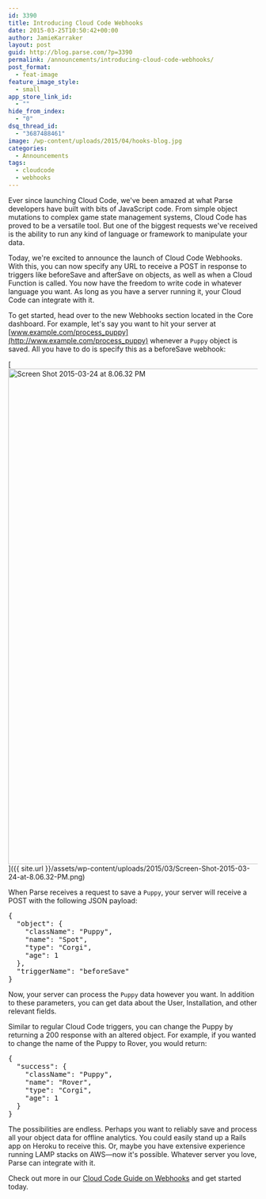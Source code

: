 ```yaml
---
id: 3390
title: Introducing Cloud Code Webhooks
date: 2015-03-25T10:50:42+00:00
author: JamieKarraker
layout: post
guid: http://blog.parse.com/?p=3390
permalink: /announcements/introducing-cloud-code-webhooks/
post_format:
  - feat-image
feature_image_style:
  - small
app_store_link_id:
  - ""
hide_from_index:
  - "0"
dsq_thread_id:
  - "3687488461"
image: /wp-content/uploads/2015/04/hooks-blog.jpg
categories:
  - Announcements
tags:
  - cloudcode
  - webhooks
---
```

Ever since launching Cloud Code, we've been amazed at what Parse developers have built with bits of JavaScript code. From simple object mutations to complex game state management systems, Cloud Code has proved to be a versatile tool. But one of the biggest requests we've received is the ability to run any kind of language or framework to manipulate your data.

Today, we're excited to announce the launch of Cloud Code Webhooks. With this, you can now specify any URL to receive a POST in response to triggers like beforeSave and afterSave on objects, as well as when a Cloud Function is called. You now have the freedom to write code in whatever language you want. As long as you have a server running it, your Cloud Code can integrate with it.

To get started, head over to the new Webhooks section located in the Core dashboard. For example, let's say you want to hit your server at [www.example.com/process_puppy](http://www.example.com/process_puppy) whenever a `Puppy` object is saved. All you have to do is specify this as a beforeSave webhook:

[<img class="alignnone size-full wp-image-2738" src="{{ site.url }}/assets/wp-content/uploads/2015/03/Screen-Shot-2015-03-24-at-8.06.32-PM.png" alt="Screen Shot 2015-03-24 at 8.06.32 PM" width="1000" />]({{ site.url }}/assets/wp-content/uploads/2015/03/Screen-Shot-2015-03-24-at-8.06.32-PM.png)

When Parse receives a request to save a `Puppy`, your server will receive a POST with the following JSON payload:

<pre class="brush: actionscript3; gutter: false">{
  "object": {
    "className": "Puppy",
    "name": "Spot",
    "type": "Corgi",
    "age": 1
  },
  "triggerName": "beforeSave"
}</pre>

Now, your server can process the `Puppy` data however you want. In addition to these parameters, you can get data about the User, Installation, and other relevant fields.

Similar to regular Cloud Code triggers, you can change the Puppy by returning a 200 response with an altered object. For example, if you wanted to change the name of the Puppy to Rover, you would return:

<pre class="brush: actionscript3; gutter: false">{
  "success": {
    "className": "Puppy",
    "name": "Rover",
    "type": "Corgi",
    "age": 1
  }
}</pre>

The possibilities are endless. Perhaps you want to reliably save and process all your object data for offline analytics. You could easily stand up a Rails app on Heroku to receive this. Or, maybe you have extensive experience running LAMP stacks on AWS—now it's possible. Whatever server you love, Parse can integrate with it.

Check out more in our [Cloud Code Guide on Webhooks](https://parse.com/docs/cloud_code_guide#webhooks) and get started today.